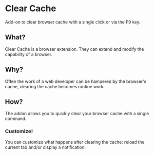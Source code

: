 # Clear Cache
Add-on to clear browser cache with a single click or via the F9 key.

## What?
Clear Cache is a browser extension. They can extend and modify the capability of a browser.

## Why?
Often the work of a web developer can be hampered by the browser's cache, clearing the cache becomes routine work.

## How?
The addon allows you to quickly clear your browser cache with a single command.

### Customize!
You can customize what happens after clearing the cache: reload the current tab and/or display a notification.
